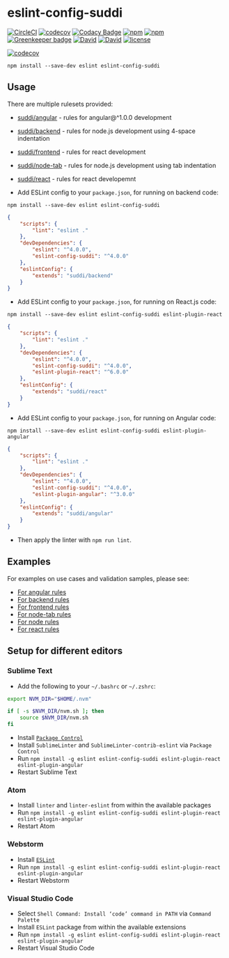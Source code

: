 # eslint-config-suddi

[![CircleCI](https://img.shields.io/circleci/project/suddi/eslint-config-suddi/master.svg)](https://circleci.com/gh/suddi/eslint-config-suddi)
[![codecov](https://codecov.io/gh/suddi/eslint-config-suddi/branch/master/graph/badge.svg)](https://codecov.io/gh/suddi/eslint-config-suddi)
[![Codacy Badge](https://api.codacy.com/project/badge/Grade/f3cbca070bbd4488b579748680348c28)](https://www.codacy.com/app/suddir/eslint-config-suddi)
[![npm](https://img.shields.io/npm/v/eslint-config-suddi.svg)](https://www.npmjs.com/package/eslint-config-suddi)
[![npm](https://img.shields.io/npm/dt/eslint-config-suddi.svg)](https://www.npmjs.com/package/eslint-config-suddi)
[![Greenkeeper badge](https://badges.greenkeeper.io/suddi/eslint-config-suddi.svg)](https://greenkeeper.io/)
[![David](https://img.shields.io/david/suddi/eslint-config-suddi.svg)](https://david-dm.org/suddi/eslint-config-suddi)
[![David](https://img.shields.io/david/dev/suddi/eslint-config-suddi.svg)](https://david-dm.org/suddi/eslint-config-suddi?type=dev)
[![license](https://img.shields.io/github/license/suddi/eslint-config-suddi.svg)](https://raw.githubusercontent.com/suddi/eslint-config-suddi/master/LICENSE)

[![codecov](https://codecov.io/gh/suddi/eslint-config-suddi/branch/master/graphs/commits.svg)](https://codecov.io/gh/suddi/eslint-config-suddi)

````
npm install --save-dev eslint eslint-config-suddi
````


## Usage

There are multiple rulesets provided:

- [suddi/angular](angular.js) - rules for angular@^1.0.0 development
- [suddi/backend](backend.js) - rules for node.js development using 4-space indentation
- [suddi/frontend](frontend.js) - rules for react development
- [suddi/node-tab](node-tab.js) - rules for node.js development using tab indentation
- [suddi/react](react.js) - rules for react developemnt

- Add ESLint config to your `package.json`, for running on backend code:

````
npm install --save-dev eslint eslint-config-suddi
````

```json
{
    "scripts": {
        "lint": "eslint ."
    },
    "devDependencies": {
        "eslint": "^4.0.0",
        "eslint-config-suddi": "^4.0.0"
    },
    "eslintConfig": {
        "extends": "suddi/backend"
    }
}
```

- Add ESLint config to your `package.json`, for running on React.js code:

````
npm install --save-dev eslint eslint-config-suddi eslint-plugin-react
````

```json
{
    "scripts": {
        "lint": "eslint ."
    },
    "devDependencies": {
        "eslint": "^4.0.0",
        "eslint-config-suddi": "^4.0.0",
        "eslint-plugin-react": "^6.0.0"
    },
    "eslintConfig": {
        "extends": "suddi/react"
    }
}
```

- Add ESLint config to your `package.json`, for running on Angular code:

````
npm install --save-dev eslint eslint-config-suddi eslint-plugin-angular
````

```json
{
    "scripts": {
        "lint": "eslint ."
    },
    "devDependencies": {
        "eslint": "^4.0.0",
        "eslint-config-suddi": "^4.0.0",
        "eslint-plugin-angular": "^3.0.0"
    },
    "eslintConfig": {
        "extends": "suddi/angular"
    }
}
```

- Then apply the linter with `npm run lint`.

## Examples

For examples on use cases and validation samples, please see:
* [For angular rules](test/angular/fixtures)
* [For backend rules](test/backend/fixtures)
* [For frontend rules](test/frontend/fixtures)
* [For node-tab rules](test/node-tab/fixtures)
* [For node rules](test/node/fixtures)
* [For react rules](test/react/fixtures)

## Setup for different editors

### Sublime Text

- Add the following to your `~/.bashrc` or `~/.zshrc`:

````sh
export NVM_DIR="$HOME/.nvm"

if [ -s $NVM_DIR/nvm.sh ]; then
    source $NVM_DIR/nvm.sh
fi
````

- Install [`Package Control`](https://packagecontrol.io/installation)
- Install `SublimeLinter` and `SublimeLinter-contrib-eslint` via `Package Control`
- Run `npm install -g eslint eslint-config-suddi eslint-plugin-react eslint-plugin-angular`
- Restart Sublime Text

### Atom

- Install `linter` and `linter-eslint` from within the available packages
- Run `npm install -g eslint eslint-config-suddi eslint-plugin-react eslint-plugin-angular`
- Restart Atom

### Webstorm

- Install [`ESLint`](https://plugins.jetbrains.com/plugin/7494-eslint)
- Run `npm install -g eslint eslint-config-suddi eslint-plugin-react eslint-plugin-angular`
- Restart Webstorm

### Visual Studio Code

- Select `Shell Command: Install ‘code’ command in PATH` via `Command Palette`
- Install `ESLint` package from within the available extensions
- Run `npm install -g eslint eslint-config-suddi eslint-plugin-react eslint-plugin-angular`
- Restart Visual Studio Code
